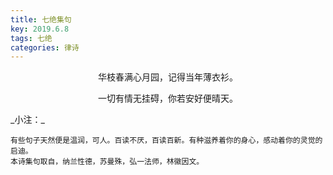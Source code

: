 ```yaml
---
title: 七绝集句
key: 2019.6.8
tags: 七绝
categories: 律诗
---
```


<p align="center">华枝春满心月园，记得当年薄衣衫。
</p>
<p align="center">一切有情无挂碍，你若安好便晴天。
</p>
_小注：_

```
有些句子天然便是温润，可人。百读不厌，百读百新。有种滋养着你的身心，感动着你的灵觉的启迪。
本诗集句取自，纳兰性德，苏曼殊，弘一法师，林徽因文。
```